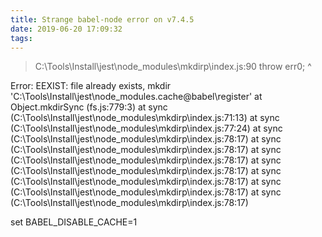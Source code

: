 ```yaml
---
title: Strange babel-node error on v7.4.5
date: 2019-06-20 17:09:32
tags:
---
```


> C:\Tools\Install\jest\node_modules\mkdirp\index.js:90
                    throw err0;
                    ^

Error: EEXIST: file already exists, mkdir 'C:\Tools\Install\jest\node_modules\.cache\@babel\register'
    at Object.mkdirSync (fs.js:779:3)
    at sync (C:\Tools\Install\jest\node_modules\mkdirp\index.js:71:13)
    at sync (C:\Tools\Install\jest\node_modules\mkdirp\index.js:77:24)
    at sync (C:\Tools\Install\jest\node_modules\mkdirp\index.js:78:17)
    at sync (C:\Tools\Install\jest\node_modules\mkdirp\index.js:78:17)
    at sync (C:\Tools\Install\jest\node_modules\mkdirp\index.js:78:17)
    at sync (C:\Tools\Install\jest\node_modules\mkdirp\index.js:78:17)
    at sync (C:\Tools\Install\jest\node_modules\mkdirp\index.js:78:17)
    at sync (C:\Tools\Install\jest\node_modules\mkdirp\index.js:78:17)
    at sync (C:\Tools\Install\jest\node_modules\mkdirp\index.js:78:17)

set BABEL_DISABLE_CACHE=1